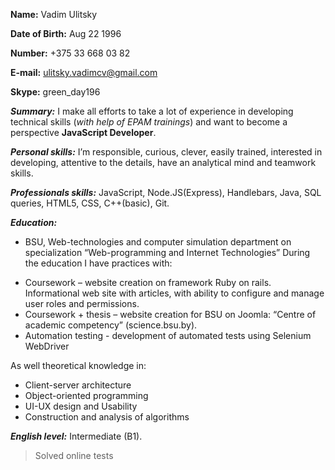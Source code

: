 **Name:** Vadim Ulitsky
  
**Date of Birth:** Aug 22 1996
  
**Number:** +375 33 668 03 82
  
**E-mail:** ulitsky.vadimcv@gmail.com
  
**Skype:** green_day196
  
  
***Summary:***
I make all efforts to take a lot of experience in developing technical skills (*with help of EPAM trainings*) and want to become a perspective **JavaScript Developer**.
  

***Personal skills:*** 
I’m responsible, curious, clever, easily trained, interested in developing, attentive to the details, have an analytical mind and teamwork skills. 
  
***Professionals skills:***
JavaScript, Node.JS(Express), Handlebars, Java, SQL queries, HTML5, CSS, C++(basic), Git.
  
***Education:*** 
+	BSU, Web-technologies and computer simulation department on specialization “Web-programming and Internet Technologies” 
During the education I have practices with:
-	Coursework – website creation on framework Ruby on rails.
Informational web site with articles, with ability to configure and manage user roles and permissions.
-	Coursework + thesis – website creation for BSU on Joomla: “Centre of academic competency” (science.bsu.by). 
-	Automation testing - development of automated tests using Selenium WebDriver
  
As well theoretical knowledge in:
+	Client-server architecture
+	Object-oriented programming
+	UI-UX design and Usability
+	Construction and analysis of algorithms

***English level:***
Intermediate (B1).
>Solved online tests
